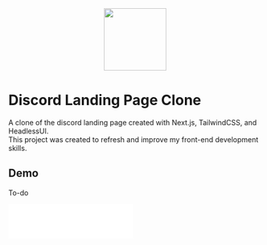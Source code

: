 <div align="center" width="6px">
  
  <img src="https://github.com/FPLCodes/Discord-Clone/blob/main/public/favicon.ico" width="124" height="124">
  
</div>

# Discord Landing Page Clone 

A clone of the discord landing page created with Next.js, TailwindCSS, and HeadlessUI. <br>
This project was created to refresh and improve my front-end development skills.

## Demo
To-do

![alt text](https://github.com/FPLCodes/Discord-Clone/blob/main/public/discord.svg)
